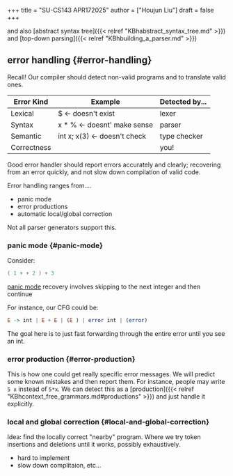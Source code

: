 +++
title = "SU-CS143 APR172025"
author = ["Houjun Liu"]
draft = false
+++

and also [abstract syntax tree]({{< relref "KBhabstract_syntax_tree.md" >}}) and [top-down parsing]({{< relref "KBhbuilding_a_parser.md" >}})


## error handling {#error-handling}

Recall! Our compiler should detect non-valid programs and to translate valid ones.

| Error Kind  | Example                         | Detected by... |
|-------------|---------------------------------|----------------|
| Lexical     | $ &lt;- doesn't exist           | lexer          |
| Syntax      | x \* % &lt;- doesnt' make sense | parser         |
| Semantic    | int x; x(3) &lt;- doesn't check | type checker   |
| Correctness |                                 | you!           |

Good error handler should report errors accurately and clearly; recovering from an error quickly, and not slow down compilation of valid code.

Error handling ranges from....

-   panic mode
-   error productions
-   automatic local/global correction

Not all parser generators support this.


### panic mode {#panic-mode}

Consider:

```java
( 1 + + 2 ) + 3
```

[panic mode](#panic-mode) recovery involves skipping to the next integer and then continue

For instance, our CFG could be:

```haskell
E -> int | E + E | (E ) | error int | (error)
```

The goal here is to just fast forwarding through the entire error until you see an int.


### error production {#error-production}

This is how one could get really specific error messages. We will predict some known mistakes and then report them. For instance, people may write `5 x` instead of `5*x`. We can detect this as a [production]({{< relref "KBhcontext_free_grammars.md#productions" >}}) and just handle it explicitly.


### local and global correction {#local-and-global-correction}

Idea: find the locally correct "nearby" program. Where we try token insertions and deletions until it works, possibly exhaustively.

-   hard to implement
-   slow down complitaion, etc...
